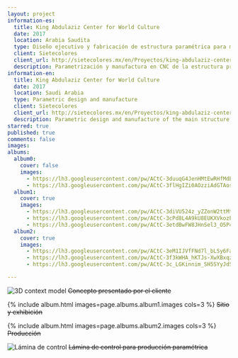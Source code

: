 ```yaml
---
layout: project
information-es:
  title: King Abdulaziz Center for World Culture
  date: 2017
  location: Arabia Saudita
  type: Diseño ejecutivo y fabricación de estructura paramétrica para museo
  client: Sietecolores
  client_url: http://sietecolores.mx/en/Proyectos/king-abdulaziz-center-for-world-culture
  description: Parametrización y manufactura en CNC de la estructura principal de la exhibición para la primera infancia del Centro para las Culturas del Mundo de Arabia Saudita diseñado por la firma arquitectónica Snøhetta.
information-en:
  title: King Abdulaziz Center for World Culture
  date: 2017
  location: Saudi Arabia
  type: Parametric design and manufacture
  client: Sietecolores
  client_url: http://sietecolores.mx/en/Proyectos/king-abdulaziz-center-for-world-culture
  description: Parametric design and manufacture of the main structure of the early childhood exhibition at the Center for World Cultures in Saudi Arabia by Snøhetta
starred: true
published: true
comments: false
images:
albums:
  album0:
    cover: false
    images:
      - https://lh3.googleusercontent.com/pw/ACtC-3duuqG4JenHMtEwRHfMdB2YBQbfFx7R7yL_N2yHTtDPgKm3af5q47YPCzfrJVA51ytB-ZmGkESChEIgNpykXMcnyUOgXQHeTKTeYTLZmlZ37xGAIjJNR3-LAJOqW-fitVZTEUpxbmiN2pbsRg6gmx11Pg=w1239-h926-no?authuser=1
      - https://lh3.googleusercontent.com/pw/ACtC-3flHgIZi0AOzziAdGTAos9ylw24kWLVJUlRd0b8EuH8YN9RKJB8vqc1U4MSh0-dwv_sFTO9d7hHG0PMAvLWzVsTJnjYEz2vloMPPl_nunzKvCo7pRJThabDp0io0M0IxOMIaZJkG-JnU0XghVbjQfnmvA=w1377-h916-no?authuser=1
  album1:
    cover: true
    images:
      - https://lh3.googleusercontent.com/pw/ACtC-3diVU524z_yZZonW2ttMtchh6jRQMvvaPKr3Uzb-2nMpozCZ-DqzfOkcVmKg-CMaXV53r_ZQPbx0dp6Q4z6qXhF6EuX5LCG8xfFp-HOvYj7svwrxlycsx5jv9k8Wp6s6EX_HqXSE5wM2Lsuf6J_axIc1Q=w1297-h1018-no?authuser=1
      - https://lh3.googleusercontent.com/pw/ACtC-3cPd8L4A9kU8EUKXVkozPWdtr2o5WHTNp9AMQL8uhrqFGIO7DSK7rBMtygTisTVLoIct-FjcvXK-1r-1OXfZBRq8k2Ef7iYCYyqDJWzq_2FSRrdia5Jo8dQAIp9kNEp1zVC551rbkKHODUEsHzWyycvUQ=w1025-h823-no?authuser=1
      - https://lh3.googleusercontent.com/pw/ACtC-3etdBwFW8JHnSel3_O5P4mQBRCTjOGlhIs6fv0ZLSLIsxVc_-7ax11hCe1Ua_njdv65qelAuuXTnZPMsNZuWPMxf4OO83FY_bFXAK4TEKGYAvSp2L4Zs63fcDnlai5exR7kRsPTcSBAfYDsenL0qSJPhQ=w1070-h749-no?authuser=1
  album2:
    cover: true
    images:
      - https://lh3.googleusercontent.com/pw/ACtC-3eM1IJVfFNd7l_bLSy6FaxPkR-KS3xnH6V5T7_HuhM2AfJv-tbkxevZJpFGBvkIrXMwOxIk9223-bzhKM90DWVffg70dj-eq9w3f2Ngl5rasMFING8A6mbia_YjF3Ymje0tYiaH-MKj5lQJf_SlOSMylw=w506-h783-no?authuser=1
      - https://lh3.googleusercontent.com/pw/ACtC-3f3kWHA_hKTJs-XwXBxqzRrYl_TYsdQuGbQZ_vVFtQ4FYMRnbPgymIKVXlc7t-sbvNXrRLh_O4dR8rQ8RC5f_REUXYuw8BT2VsyYCPNykpT7AAL4bNZFqlRIs6tjWeNnJwfeUNblU76gwB3QKZWzq90CQ=w720-h999-no?authuser=1
      - https://lh3.googleusercontent.com/pw/ACtC-3c_LGKinnim_SH5SYyJdSOSa0t7EHZYdRBYLDeyuGp-Cd2DnEAujeDCqevF9Jiu8LtVrjHPgbeP3kGSu0m6Xns9WoSaLg7G2wMArFVBhljsfdo8F8wixx-F-8mqKbyASuiyTAL6h77XXzI7XY3FqghkRw=w764-h1018-no?authuser=1

---
```


![3D context model]({{page.albums.album0.images[0]}})
~~Concepto presentado por el cliente~~

{% include album.html images=page.albums.album1.images  cols=3 %}
~~Sitio y exhibición~~

{% include album.html images=page.albums.album2.images cols=3 %}
~~Producción~~

![Lámina de control]({{page.albums.album0.images[1]}})
~~Lámina de control para producción paramétrica~~
